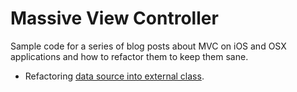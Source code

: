# Massive View Controller

Sample code for a series of blog posts about MVC on iOS and OSX applications and how to refactor them to keep them sane.

- Refactoring [data source into external class](http://gentlebytes.com/blog/2015/01/30/massive-view-controller/).
